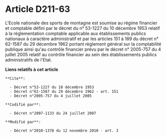 # Article D211-63

L'Ecole nationale des sports de montagne est soumise au régime financier et comptable défini par le décret du n° 53-1227 du
10 décembre 1953 relatif à la réglementation comptable applicable aux établissements publics nationaux à caractère
administratif et par les articles 151 à 189 du décret n° 62-1587 du 29 décembre 1962 portant règlement général sur la
comptabilité publique ainsi qu'au contrôle financier prévu par le décret n° 2005-757 du 4 juillet 2005 relatif au contrôle
financier au sein des établissements publics administratifs de l'Etat.

**Liens relatifs à cet article**

	**Cite**:

	  - Décret n°53-1227 du 10 décembre 1953
	  - Décret n°62-1587 du 29 décembre 1962 - art. 151
	  - Décret n°2005-757 du 4 juillet 2005

	**Codifié par**:

	  - Décret n°2007-1133 du 24 juillet 2007

	**Modifié par**:

	  - Décret n°2010-1378 du 12 novembre 2010 - art. 3
